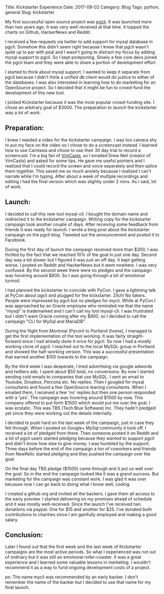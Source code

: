 Title: Kickstarter Experience
Date: 2017-09-02
Category: Blog
Tags: python, general
Slug: kickstarter


My first successful open source project was [pgcli](https://www.pgcli.com). It was launched more than
two years ago. It was very well-received at that time. It topped the charts on
Github, HackerNews and Reddit.

I received a few requests via twitter to add support for mysql database in
pgcli. Somehow this didn't seem right because I knew that pgcli wasn't quite up
to par with psql and I wasn't going to distract my focus by adding mysql
support to pgcli. So I kept postponing. Slowly a few core devs joined the pgcli
team and they were able to share a portion of development effort.

I started to think about mysql support. I wanted to keep it separate from pgcli
because I didn't think a unified db client would do justice to either of the
databases. I was also interested in learning how to do marketing for an
OpenSource project. So I decided that it might be fun to crowd-fund the
development of this new tool.

I picked Kickstarter because it was the most popular crowd-funding site. I
chose an arbitrary goal of $3000. The preparation to launch the kickstarter was
a lot of work.

## Preparation:

I knew I needed a video for the kickstarter campaign. I was too camera shy to
put my face on the video so I chose to do a screencast instead. I learned how
to use Camtasia and chose to use their 30 day trial to record a screencast. I'm
a big fan of [VimCasts](http://vimcasts.org), so I emailed Drew Neil (creator of VimCasts) and asked
for some tips. He gave me useful pointers and I realized that I could record
the screen and voice separately and then splice them together. This saved me so
much anxiety because I realized I can't narrate while I'm typing. After about a
week of multiple recordings and editing I had the final version which was
slightly under 2 mins. As I said, lot of work.

## Launch:

I decided to call this new tool mysql-cli. I bought the domain name and
redirected it to the kickstarter campaign. Writing copy for the kickstarter
campaign took another couple of days. After receiving some feedback from
friends it was ready for launch. I wrote a blog post about the kickstarter
campaign on the pgcli blog. Tweeted out the announcement and posted it to
Facebook.

During the first day of launch the campaign received more than $300. I was
thrilled by the fact that we reached 10% of the goal in just one day. Second
day was a bit slower but I figured it was just an off day. It kept getting
worse. I posted on Reddit and HackerNews but it went nowhere. I was very
confused. By the second week there were no pledges and the campaign was
hovering around $800. So I was going through a bit of emotional turmoil.

I had planned the kickstarter to coincide with PyCon. I gave a lightning talk
at PyCon about pgcli and plugged for the kickstarter. Zilch! No takers. People
were impressed by pgcli but no pledges for mycli. While at PyCon I was
approached by an Oracle employee who reminded me that the name "mysql" is
trademarked and I can't call my tool mysql-cli. I was frustrated but I didn't
want Oracle coming after my $900, so I decided to call the campaign "CLI for
MySql and MariaDB". 

During the flight from Montreal (Pycon) to Portland (home), I managed to get
the first implementation of the tool working. It was fairly straight-forward
since I had already done it once for pgcli. So now I had a mostly working clone
of pgcli. I reached out to the local MySQL group in Portland and showed the
half-working version. This was a successful presentation that earned another
$100 towards to the campaign. 

By the third week I was desperate, I tried advertising via google adwords and
twitters ads. I spent about $50 total, no conversions. By now I started sending
cold emails to companies that use MySQL. I sent an email to Youtube, Dropbox,
Percona etc. No replies. Then I googled for mysql consultants and found a few
OpenSource leaning consultants. When I emailed them, I received a few
'no' replies but then one person responded with a 'yes'. The campaign was
hovering around $1500 by now. This company offered to put forth $1500 which
would put me over the goal. I was ecstatic. This was TBS (Tech Blue Software)
Inc. They hadn't pledged yet since they were working out the details
internally.

I decided to push hard on the last week of the campaign, just in case they fell
through. When I posted on Google+ MySql community it took off. I received a lot
of pledged from there. Then someone posted it on Reddit and a lot of pgcli
users started pledging because they wanted to support pgcli and didn't know how
else to give money. I was humbled by the support. Three days before the end of
the campaign a ton of coworkers and friends from NewRelic started pledging and
they pushed the campaign over the goal. 

On the final day TBS pledge ($1500) came through and it put us well over the
goal. So in the end the campaign looked like it was a grand success. But
marketing for the campaign was constant work. I was glad it was over because
now I can go back to doing what I know well, coding.

I created a github org and invited all the backers. I gave them all access to
the early preview. I started delivering on my promises ahead of schedule and it
was mostly well-received. Since the launch I've received two donations via
paypal. One for $15 and another for $25. I've donated both contributions to
charities since I am gainfully employed and making a good salary.

## Conclusion:

Later I found out that the first week and the last week of Kickstarter
campaigns are the most active periods. So what I experienced was not out of
ordinary but it was still an emotional roller-coaster. It was a great
experience and I learned some valuable lessons in marketing. I wouldn't
recommend it as a way to fund ongoing development costs of a project. 

ps: The name mycli was recommended by an early backer. I don't remember the
name of the backer but I decided to use that name for my final launch.

